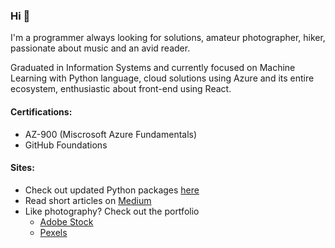 ### Hi 👋

I'm a programmer always looking for solutions, amateur photographer, hiker, passionate about music and an avid reader.

Graduated in Information Systems and currently focused on Machine Learning with Python language, cloud solutions using Azure and its entire ecosystem, enthusiastic about front-end using React.

#### Certifications:

- AZ-900 (Miscrosoft Azure Fundamentals)
- GitHub Foundations

#### Sites:

- Check out updated Python packages [here](https://pythonpackages.dev/)
- Read short articles on [Medium](https://medium.com/@marcostuliobr)
- Like photography? Check out the portfolio
  - [Adobe Stock](https://stock.adobe.com/pt/contributor/206477701/Marcos%20Dultra)
  - [Pexels](https://www.pexels.com/@mtcd/highlights/)
